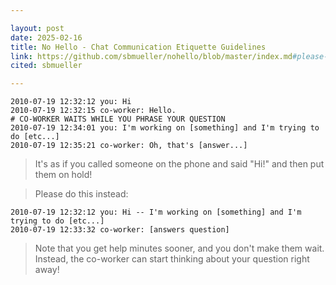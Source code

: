 ```yaml
---

layout: post
date: 2025-02-16
title: No Hello - Chat Communication Etiquette Guidelines
link: https://github.com/sbmueller/nohello/blob/master/index.md#please-dont-say-just-hello-in-chat
cited: sbmueller

---
```


```
2010-07-19 12:32:12 you: Hi
2010-07-19 12:32:15 co-worker: Hello.
# CO-WORKER WAITS WHILE YOU PHRASE YOUR QUESTION
2010-07-19 12:34:01 you: I'm working on [something] and I'm trying to do [etc...]
2010-07-19 12:35:21 co-worker: Oh, that's [answer...]
```

> It's as if you called someone on the phone and said "Hi!" and then put them on hold!

> Please do this instead:

```text
2010-07-19 12:32:12 you: Hi -- I'm working on [something] and I'm trying to do [etc...]
2010-07-19 12:33:32 co-worker: [answers question]
```

> Note that you get help minutes sooner, and you don't make them wait. Instead, the co-worker can start thinking about your question right away!
